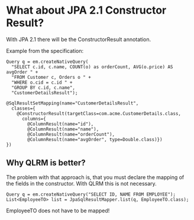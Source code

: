 # What about JPA 2.1 Constructor Result?
With JPA 2.1 there will be the ConstructorResult annotation.

Example from the specification:

    Query q = em.createNativeQuery(
      "SELECT c.id, c.name, COUNT(o) as orderCount, AVG(o.price) AS avgOrder " +
      "FROM Customer c, Orders o " +
      "WHERE o.cid = c.id " +
      "GROUP BY c.id, c.name",
      "CustomerDetailsResult");

    @SqlResultSetMapping(name="CustomerDetailsResult",
      classes={
        @ConstructorResult(targetClass=com.acme.CustomerDetails.class,
          columns={
            @ColumnResult(name="id"),
            @ColumnResult(name="name"),
            @ColumnResult(name="orderCount"),
            @ColumnResult(name="avgOrder", type=Double.class)})
    })

## Why QLRM is better?
The problem with that approach is, that you must declare the mapping of the fields in the constructor.
With QLRM this is not necessary.

    Query q = em.createNativeQuery("SELECT ID, NAME FROM EMPLOYEE");
    List<EmployeeTO> list = JpaSqlResultMapper.list(q, EmployeeTO.class);
   
EmployeeTO does not have to be mapped!
